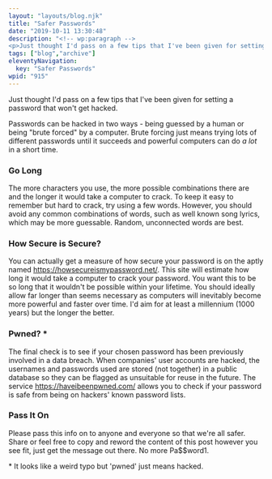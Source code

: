 ```yaml
---
layout: "layouts/blog.njk"
title: "Safer Passwords"
date: "2019-10-11 13:30:48"
description: "<!-- wp:paragraph -->
<p>Just thought I'd pass on a few tips that I've been given for setting a password that won't get hacked"
tags: ["blog","archive"]
eleventyNavigation:
  key: "Safer Passwords"
wpid: "915"
---
```

<!-- wp:paragraph -->
<p>Just thought I'd pass on a few tips that I've been given for setting a password that won't get hacked.</p>
<!-- /wp:paragraph -->

<!-- wp:paragraph -->
<p>Passwords can be hacked in two ways - being guessed by a human or being "brute forced" by a computer. Brute forcing just means trying lots of different passwords until it succeeds and powerful computers can do <em>a lot</em> in a short time.</p>
<!-- /wp:paragraph -->

<!-- wp:heading {"level":3} -->
<h3>Go Long</h3>
<!-- /wp:heading -->

<!-- wp:paragraph -->
<p>The more characters you use, the more possible combinations there are and the longer it would take a computer to crack. To keep it easy to remember but hard to crack, try using a few words. However, you should avoid any common combinations of words, such as well known song lyrics, which may be more guessable. Random, unconnected words are best.</p>
<!-- /wp:paragraph -->

<!-- wp:heading {"level":3} -->
<h3>How Secure is Secure?</h3>
<!-- /wp:heading -->

<!-- wp:paragraph -->
<p>You can actually get a measure of how secure your password is on the aptly named  <a rel="noreferrer noopener" aria-label="https://howsecureismypassword.net/ (opens in a new tab)" href="https://howsecureismypassword.net/" target="_blank">https://howsecureismypassword.net/</a>. This site will estimate how long it would take a computer to crack your password. You want this to be so long that it wouldn't be possible within your lifetime. You should ideally allow far longer than seems necessary as computers will inevitably become more powerful and faster over time. I'd aim for at least a millennium (1000 years) but the longer the better.</p>
<!-- /wp:paragraph -->

<!-- wp:heading {"level":3} -->
<h3>Pwned? *</h3>
<!-- /wp:heading -->

<!-- wp:paragraph -->
<p>The final check is to see if your chosen password has been previously involved in a data breach. When companies' user accounts are hacked, the usernames and passwords used are stored (not together) in a public database so they can be flagged as unsuitable for reuse in the future. The service  <a rel="noreferrer noopener" aria-label="https://haveibeenpwned.com/ (opens in a new tab)" href="https://haveibeenpwned.com/" target="_blank">https://haveibeenpwned.com/</a> allows you to check if your password is safe from being on hackers' known password lists.</p>
<!-- /wp:paragraph -->

<!-- wp:heading {"level":3} -->
<h3>Pass It On</h3>
<!-- /wp:heading -->

<!-- wp:paragraph -->
<p>Please pass this info on to anyone and everyone so that we're all safer. Share or feel free to copy and reword the content of this post however you see fit, just get the message out there. No more Pa$$word1.</p>
<!-- /wp:paragraph -->

<!-- wp:paragraph -->
<p>* It looks like a weird typo but 'pwned' just means hacked.</p>
<!-- /wp:paragraph -->